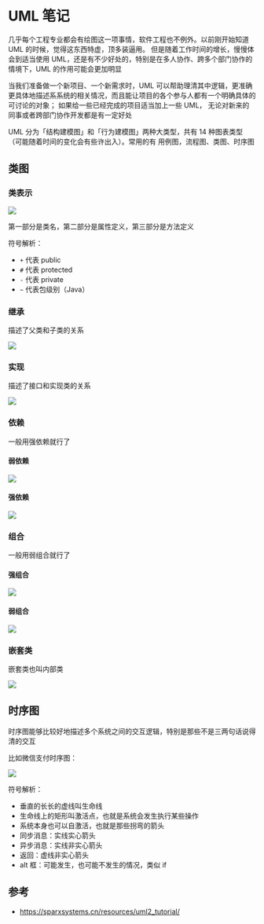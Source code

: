 # UML 笔记

几乎每个工程专业都会有绘图这一项事情，软件工程也不例外。以前刚开始知道 UML 的时候，觉得这东西特虚，顶多装逼用。
但是随着工作时间的增长，慢慢体会到适当使用 UML，还是有不少好处的，特别是在多人协作、跨多个部门协作的情境下，UML 的作用可能会更加明显

当我们准备做一个新项目、一个新需求时，UML 可以帮助理清其中逻辑，更准确更具体地描述系系统的相关情况，而且能让项目的各个参与人都有一个明确具体的可讨论的对象；
如果给一些已经完成的项目适当加上一些 UML， 无论对新来的同事或者跨部门协作开发都是有一定好处

UML 分为「结构建模图」和「行为建模图」两种大类型，共有 14 种图表类型（可能随着时间的变化会有些许出入）。常用的有
用例图，流程图、类图、时序图

## 类图

### 类表示

![](https://raw.githubusercontent.com/hsxhr-10/Blog/master/image/uml-class-1.png)

第一部分是类名，第二部分是属性定义，第三部分是方法定义

符号解析：

- `+` 代表 public
- `#` 代表 protected
- `-` 代表 private
- `~` 代表包级别（Java）

### 继承

描述了父类和子类的关系

![](https://raw.githubusercontent.com/hsxhr-10/Blog/master/image/uml-class-2.png)

### 实现

描述了接口和实现类的关系

![](https://raw.githubusercontent.com/hsxhr-10/Blog/master/image/uml-class-3.png)

### 依赖

一般用强依赖就行了

#### 弱依赖

![](https://raw.githubusercontent.com/hsxhr-10/Blog/master/image/uml-class-4.png)

#### 强依赖

![](https://raw.githubusercontent.com/hsxhr-10/Blog/master/image/uml-class-5.png)

### 组合

一般用弱组合就行了

#### 强组合

![](https://raw.githubusercontent.com/hsxhr-10/Blog/master/image/uml-class-6.png)

#### 弱组合

![](https://raw.githubusercontent.com/hsxhr-10/Blog/master/image/uml-class-7.png)

### 嵌套类

嵌套类也叫内部类

![](https://raw.githubusercontent.com/hsxhr-10/Blog/master/image/uml-class-8.png)

## 时序图

时序图能够比较好地描述多个系统之间的交互逻辑，特别是那些不是三两句话说得清的交互

比如微信支付时序图：

![](https://raw.githubusercontent.com/hsxhr-10/Blog/master/image/uml-sequence-1.png)

符号解析：

- 垂直的长长的虚线叫生命线
- 生命线上的矩形叫激活点，也就是系统会发生执行某些操作
- 系统本身也可以自激活，也就是那些拐弯的箭头
- 同步消息：实线实心箭头
- 异步消息：实线非实心箭头
- 返回：虚线非实心箭头
- alt 框：可能发生，也可能不发生的情况，类似 if

## 参考

- https://sparxsystems.cn/resources/uml2_tutorial/
